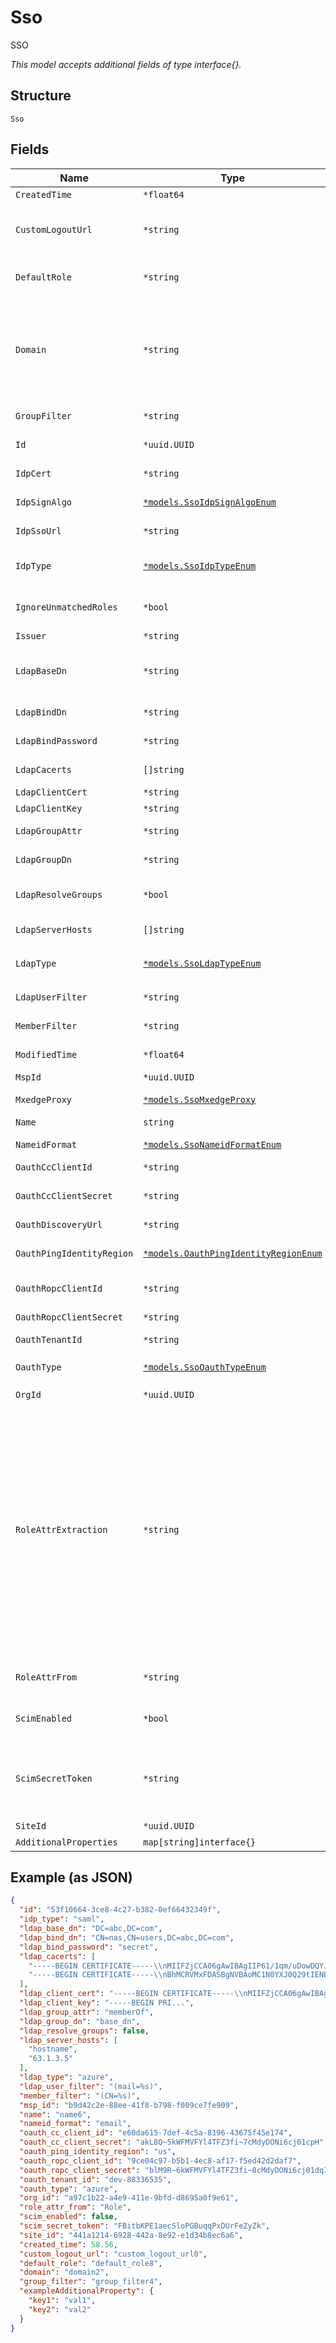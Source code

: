 
# Sso

SSO

*This model accepts additional fields of type interface{}.*

## Structure

`Sso`

## Fields

| Name | Type | Tags | Description |
|  --- | --- | --- | --- |
| `CreatedTime` | `*float64` | Optional | when the object has been created, in epoch |
| `CustomLogoutUrl` | `*string` | Optional | if `idp_type`==`saml`, a URL we will redirect the user after user logout from Mist (for some IdP which supports a custom logout URL that is different from SP-initiated SLO process) |
| `DefaultRole` | `*string` | Optional | if `idp_type`==`saml`, default role to assign if there’s no match. By default, an assertion is treated as invalid when there’s no role matched |
| `Domain` | `*string` | Optional | random string generated during the SSO creation and used to generate the SAML URLs:<br><br>* ACS URL = `/api/v1/saml/{domain}/login` (e.g. `https://api.mist.com/api/v1/saml/s4t5vwv8/login`)<br>* Single Logout URL = `/api/v1/saml/{domain}/logout` (e.g. `https://api.mist.com/api/v1/saml/s4t5vwv8/logout`) |
| `GroupFilter` | `*string` | Optional | Required if `ldap_type`==`custom`, LDAP filter that will identify the type of group |
| `Id` | `*uuid.UUID` | Optional | Unique ID of the object instance in the Mist Organnization |
| `IdpCert` | `*string` | Optional | if `idp_type`==`saml`. IDP Cert (used to verify the signed response) |
| `IdpSignAlgo` | [`*models.SsoIdpSignAlgoEnum`](../../doc/models/sso-idp-sign-algo-enum.md) | Optional | Required if `idp_type`==`saml`, Signing algorithm for SAML Assertion. enum: `sha1`, `sha256`, `sha384`, `sha512` |
| `IdpSsoUrl` | `*string` | Optional | Required if `idp_type`==`saml`, IDP Single-Sign-On URL |
| `IdpType` | [`*models.SsoIdpTypeEnum`](../../doc/models/sso-idp-type-enum.md) | Optional | * For Admin SSO, enum: `saml`<br>* For NAC SSO, enum: `ldap`, `mxedge_proxy`, `oauth`<br>**Default**: `"saml"` |
| `IgnoreUnmatchedRoles` | `*bool` | Optional | if `idp_type`==`saml`, ignore any unmatched roles provided in assertion. By default, an assertion is treated as invalid for any unmatched role |
| `Issuer` | `*string` | Optional | if `idp_type`==`saml`. IDP issuer URL |
| `LdapBaseDn` | `*string` | Optional | Required if `idp_type`==`ldap`, whole domain or a specific organization unit (container) in Search base to specify where users and groups are found in the LDAP tree |
| `LdapBindDn` | `*string` | Optional | Required if `idp_type`==`ldap`, the account used to authenticate against the LDAP |
| `LdapBindPassword` | `*string` | Optional | Required if `idp_type`==`ldap`, the password used to authenticate against the LDAP |
| `LdapCacerts` | `[]string` | Optional | Required if `idp_type`==`ldap`, list of CA certificates to validate the LDAP certificate |
| `LdapClientCert` | `*string` | Optional | if `idp_type`==`ldap`, LDAPS Client certificate |
| `LdapClientKey` | `*string` | Optional | if `idp_type`==`ldap`, Key for the `ldap_client_cert` |
| `LdapGroupAttr` | `*string` | Optional | if `ldap_type`==`custom`<br>**Default**: `"memberOf"` |
| `LdapGroupDn` | `*string` | Optional | if `ldap_type`==`custom`<br>**Default**: `"base_dn"` |
| `LdapResolveGroups` | `*bool` | Optional | if `idp_type`==`ldap`, whether to recursively resolve LDAP groups<br>**Default**: `false` |
| `LdapServerHosts` | `[]string` | Optional | if `idp_type`==`ldap`, list of LDAP/LDAPS server IP Addresses or Hostnames |
| `LdapType` | [`*models.SsoLdapTypeEnum`](../../doc/models/sso-ldap-type-enum.md) | Optional | if `idp_type`==`ldap`. enum: `azure`, `custom`, `google`, `okta`, `ping_identity`<br>**Default**: `"azure"` |
| `LdapUserFilter` | `*string` | Optional | Required if `ldap_type`==`custom`, LDAP filter that will identify the type of user |
| `MemberFilter` | `*string` | Optional | Required if `ldap_type`==`custom`,LDAP filter that will identify the type of member |
| `ModifiedTime` | `*float64` | Optional | when the object has been modified for the last time, in epoch |
| `MspId` | `*uuid.UUID` | Optional | - |
| `MxedgeProxy` | [`*models.SsoMxedgeProxy`](../../doc/models/sso-mxedge-proxy.md) | Optional | if `idp_type`==`mxedge_proxy`, this requires `mist_nac` to be enabled on the mxcluster |
| `Name` | `string` | Required | name |
| `NameidFormat` | [`*models.SsoNameidFormatEnum`](../../doc/models/sso-nameid-format-enum.md) | Optional | if `idp_type`==`saml`. enum: `email`, `unspecified`<br>**Default**: `"email"` |
| `OauthCcClientId` | `*string` | Optional | Required if `idp_type`==`oauth`, Client Credentials |
| `OauthCcClientSecret` | `*string` | Optional | Required if `idp_type`==`oauth`, oauth_cc_client_secret is RSA private key, of the form "-----BEGIN RSA PRIVATE KEY--...." |
| `OauthDiscoveryUrl` | `*string` | Optional | if `idp_type`==`oauth` |
| `OauthPingIdentityRegion` | [`*models.OauthPingIdentityRegionEnum`](../../doc/models/oauth-ping-identity-region-enum.md) | Optional | enum: `us` (United States, default), `ca` (Canada), `eu` (Europe), `asia` (Asia), `au` (Australia)<br>**Default**: `"us"` |
| `OauthRopcClientId` | `*string` | Optional | if `idp_type`==`oauth`, ropc = Resource Owner Password Credentials |
| `OauthRopcClientSecret` | `*string` | Optional | if `oauth_type`==`azure` or `oauth_type`==`azure-gov`. oauth_ropc_client_secret can be empty |
| `OauthTenantId` | `*string` | Optional | Required if `idp_type`==`oauth`, oauth_tenant_id |
| `OauthType` | [`*models.SsoOauthTypeEnum`](../../doc/models/sso-oauth-type-enum.md) | Optional | if `idp_type`==`oauth`. enum: `azure`, `azure-gov`, `okta`, `ping_identity`<br>**Default**: `"azure"` |
| `OrgId` | `*uuid.UUID` | Optional | - |
| `RoleAttrExtraction` | `*string` | Optional | if `idp_type`==`saml`, custom role attribute parsing scheme<br><br>Supported Role Parsing Schemes<br><br><table><tr><th>Name</th><th>Scheme</th></tr><tr><td>cn</td><td><ul><li>The expected role attribute format in SAML Assertion is “CN=cn,OU=ou1,OU=ou2,…”</li><li>CN (the key) is case insensitive and exactly 1 CN is expected (or the entire entry will be ignored)</li><li>E.g. if role attribute is “CN=cn,OU=ou1,OU=ou2” then parsed role value is “cn”</li></ul></td></tr></table><br> |
| `RoleAttrFrom` | `*string` | Optional | if `idp_type`==`saml`, name of the attribute in SAML Assertion to extract role from<br>**Default**: `"Role"` |
| `ScimEnabled` | `*bool` | Optional | if `idp_type`==`oauth`, indicates if SCIM provisioning is enabled for the OAuth IDP<br>**Default**: `false` |
| `ScimSecretToken` | `*string` | Optional | if `idp_type`==`oauth`, scim_secret_token (auto-generated when not provided by caller and `scim_enabled`==`true`, empty string when `scim_enabled`==`false`) is used as the Bearer token in the Authorization header of SCIM provisioning requests by the IDP |
| `SiteId` | `*uuid.UUID` | Optional | - |
| `AdditionalProperties` | `map[string]interface{}` | Optional | - |

## Example (as JSON)

```json
{
  "id": "53f10664-3ce8-4c27-b382-0ef66432349f",
  "idp_type": "saml",
  "ldap_base_dn": "DC=abc,DC=com",
  "ldap_bind_dn": "CN=nas,CN=users,DC=abc,DC=com",
  "ldap_bind_password": "secret",
  "ldap_cacerts": [
    "-----BEGIN CERTIFICATE-----\\nMIIFZjCCA06gAwIBAgIIP61/1qm/uDowDQYJKoZIhvcNAQELBQE\\n-----END CERTIFICATE-----",
    "-----BEGIN CERTIFICATE-----\\nBhMCRVMxFDASBgNVBAoMC1N0YXJ0Q29tIENBMSwwKgYDVn-----END CERTIFICATE-----"
  ],
  "ldap_client_cert": "-----BEGIN CERTIFICATE-----\\nMIIFZjCCA06gAwIBAgIIP61/1qm/uDowDQYJKoZIhvcNAQELBQE\\n-----END CERTIFICATE-----",
  "ldap_client_key": "-----BEGIN PRI...",
  "ldap_group_attr": "memberOf",
  "ldap_group_dn": "base_dn",
  "ldap_resolve_groups": false,
  "ldap_server_hosts": [
    "hostname",
    "63.1.3.5"
  ],
  "ldap_type": "azure",
  "ldap_user_filter": "(mail=%s)",
  "member_filter": "(CN=%s)",
  "msp_id": "b9d42c2e-88ee-41f8-b798-f009ce7fe909",
  "name": "name6",
  "nameid_format": "email",
  "oauth_cc_client_id": "e60da615-7def-4c5a-8196-43675f45e174",
  "oauth_cc_client_secret": "akL8Q~5kWFMVFYl4TFZ3fi~7cMdyDONi6cj01cpH",
  "oauth_ping_identity_region": "us",
  "oauth_ropc_client_id": "9ce04c97-b5b1-4ec8-af17-f5ed42d2daf7",
  "oauth_ropc_client_secret": "blM9R~6kWFMVFYl4TFZ3fi~8cMdyDONi6cj01dqI",
  "oauth_tenant_id": "dev-88336535",
  "oauth_type": "azure",
  "org_id": "a97c1b22-a4e9-411e-9bfd-d8695a0f9e61",
  "role_attr_from": "Role",
  "scim_enabled": false,
  "scim_secret_token": "FBitbKPE1aecSloPGBuqqPxDUrFeZyZk",
  "site_id": "441a1214-6928-442a-8e92-e1d34b8ec6a6",
  "created_time": 58.56,
  "custom_logout_url": "custom_logout_url0",
  "default_role": "default_role8",
  "domain": "domain2",
  "group_filter": "group_filter4",
  "exampleAdditionalProperty": {
    "key1": "val1",
    "key2": "val2"
  }
}
```


